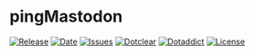 # pingMastodon

[![Release](https://img.shields.io/github/v/release/franck-paul/pingMastodon)](https://github.com/franck-paul/pingMastodon/releases)
[![Date](https://img.shields.io/github/release-date/franck-paul/pingMastodon)](https://github.com/franck-paul/pingMastodon/releases)
[![Issues](https://img.shields.io/github/issues/franck-paul/pingMastodon)](https://github.com/franck-paul/pingMastodon/issues)
[![Dotclear](https://img.shields.io/badge/dotclear-v2.24-blue.svg)](https://fr.dotclear.org/download)
[![Dotaddict](https://img.shields.io/badge/dotaddict-official-green.svg)](https://plugins.dotaddict.org/dc2/details/pingMastodon)
[![License](https://img.shields.io/github/license/franck-paul/pingMastodon)](https://github.com/franck-paul/pingMastodon/blob/master/LICENSE)

